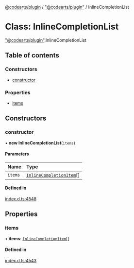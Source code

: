 [@codearts/plugin](../README.md) / ["@codearts/plugin"](../modules/_codearts_plugin_.md) / InlineCompletionList

# Class: InlineCompletionList

["@codearts/plugin"](../modules/_codearts_plugin_.md).InlineCompletionList

## Table of contents

### Constructors

- [constructor](codearts_plugin_.InlineCompletionList.md#constructor)

### Properties

- [items](codearts_plugin_.InlineCompletionList.md#items)

## Constructors

### constructor

• **new InlineCompletionList**(`items`)

#### Parameters

| Name | Type |
| :------ | :------ |
| `items` | [`InlineCompletionItem`](codearts_plugin_.InlineCompletionItem.md)[] |

#### Defined in

[index.d.ts:4548](https://github.com/huaweicloud/cloudide-plugin-api/blob/03c74e5/index.d.ts#L4548)

## Properties

### items

• **items**: [`InlineCompletionItem`](codearts_plugin_.InlineCompletionItem.md)[]

#### Defined in

[index.d.ts:4543](https://github.com/huaweicloud/cloudide-plugin-api/blob/03c74e5/index.d.ts#L4543)
